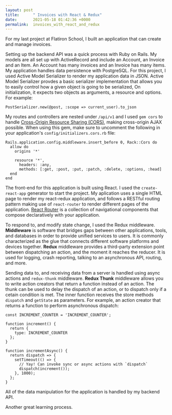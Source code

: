 ```yaml
---
layout: post
title:      " Invoices with React & Redux"
date:       2021-05-18 01:42:36 +0000
permalink:  invoices_with_react_and_redux
---
```


For my last project at Flatiron School, I built an application that can create and manage invoices.

Setting up the backend API was a quick process with Ruby on Rails. My models are all set up with ActiveRecord and include an Account, an Invoice and an Item. An Account has many invoices and an Invoice has many items. My application handles data persistence with PostgreSQL.
For this project, I used Active Model Serializer to render my application data in JSON. Active Model Serializer provdes a basic serializer implementation that allows you to easily control how a given object is going to be serialized, On initialization, it expects two objects as arguments, a resource and options. For example:
```
PostSerializer.new(@post, :scope => current_user).to_json
```
My routes and controllers are nested under `/api/v1` and I used `gem cors` to handle [Cross-Origin Resource Sharing (CORS)](https://developer.mozilla.org/en-US/docs/Web/HTTP/CORS/Errors//), making cross-origin AJAX possible. When using this gem, make sure to uncomment the following in your application's `config/initializers.cors.rb` file:
```
Rails.application.config.middleware.insert_before 0, Rack::Cors do
  allow do
    origins '*'

    resource '*',
      headers: :any,
      methods: [:get, :post, :put, :patch, :delete, :options, :head]
  end
end
```

The front-end for this application is built using React. I used the `create-react-app` generator to start the project. My aplication uses a single HTML page to render my react-redux application, and follows a RESTful routing pattern making use of `react-router` to render different pages of the application.
[React Router](https://reactrouter.com/) is a collection of navigational components that compose declaratively with your application.

To respond to, and modify state change, I used the Redux middleware.
**Middleware** is software that bridges gaps between other applications, tools, and databases in order to provide unified services to users. It is commonly characterized as the glue that connects different software platforms and devices together.
**Redux** middleware provides a third-party extension point between dispatching an action, and the moment it reaches the reducer. It is used for logging, crash reporting, talking to an asynchronous API, routing, and more.

Sending data to, and receiving data from a server is handled using async actions and `redux-thunk` middleware.
**Redux Thunk** middleware allows you to write action creators that return  a function instead of an action. The thunk can be used to delay the dispatch of an action, or to dispatch only if a cetain condition is met. The inner function receives the store methods `dispatch` and `getState` as parameters. For example, an action creator that returns a function to perform asynchronous dispatch:
```
const INCREMENT_COUNTER = 'INCREMENT_COUNTER';
 
function increment() {
  return {
    type: INCREMENT_COUNTER
  };
}
 
function incrementAsync() {
  return dispatch => {
    setTimeout(() => {
      // Yay! Can invoke sync or async actions with `dispatch`
      dispatch(increment());
    }, 1000);
  };
}
```
All of the data manipulation for the application is handled by my backend API.

Another great learning process. 
